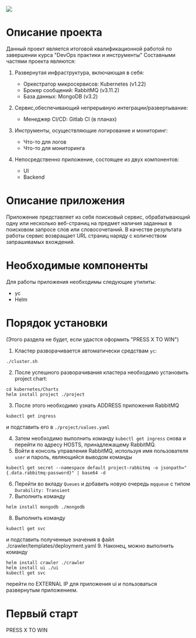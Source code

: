 <img src="https://img.shields.io/github/v/tag/maddogsstyle/otus-project?label=version" />

# Описание проекта
Данный проект является итоговой квалификационной работой по завершении курса "DevOps практики и инструменты"
Составными частями проекта являются:

1. Развернутая инфраструктура, включающая в себя:
	- Оркестратор микросервисов: Kubernetes (v1.22)
	- Брокер сообщений: RabbitMQ (v3.11.2)
	- База данных: MongoDB (v3.2)

2. Сервис,обеспечивающий непрерывную интеграции/развертывание:
	- Менеджер CI/CD: Gitlab CI (в планах)

3. Инструменты, осуществляющие логирование и мониторинг:
	- Что-то для логов
	- Что-то для мониторинга

4. Непосредственно приложение, состоящее из двух компонентов:
	- UI
	- Backend

# Описание приложения
Приложение представляет из себя поисковый сервис, обрабатывающий одну или несколько веб-страниц на предмет наличия заданных в поисковом запросе слов или словосочетаний.
В качестве результата работы сервис возвращает URL страниц наряду с количеством запрашивамых вхождений.

# Необходимые компоненты
Для работы приложения необходимы следующие утилиты:

- yc
- Helm

# Порядок установки
(Этого раздела не будет, если удастся оформить "PRESS X TO WIN")

1. Кластер разворачивается автоматически средствам `yc`:
```
./cluster.sh
```
2. После успешного разворачивания кластера необходимо установить project chart:
```
cd kubernetes/Charts
helm install project ./project
```
3. После этого необходимо узнать ADDRESS приложения RabbitMQ
```
kubectl get ingress
```
и подставить его в `./project/values.yaml`

4. Затем необходимо выполнить команду `kubectl get ingress` снова и перейти по адресу HOSTS, принадлежащему RabbitMQ.
5. Войти в консоль управления RabbitMQ, используя имя пользователя `user` и пароль, являющийся выводом команды
```
kubectl get secret --namespace default project-rabbitmq -o jsonpath="{.data.rabbitmq-password}" | base64 -d
```
6. Перейти во вкладу `Queues` и добавить новую очередь `mqqueue` с типом `Durability: Transient`
7. Выполнить команду 
```
helm install mongodb ./mongodb
```
8.  Выполнить команду
```
kubectl get svc
```
и подставить полученные значения в файл ./crawler/templates/deployment.yaml
9. Наконец, можно выполнить команду
```
helm install crawler ./crawler
helm install ui ./ui
kubectl get svc
```
перейти по EXTERNAL IP для приложения ui и пользоваться развернутым приложением.
# Первый старт

PRESS X TO WIN
